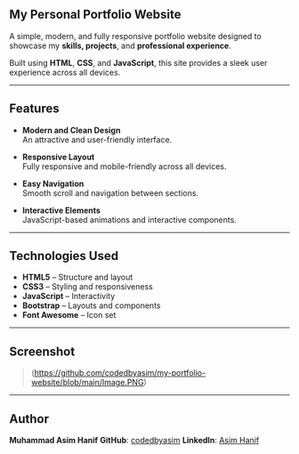 ## My Personal Portfolio Website

A simple, modern, and fully responsive portfolio website designed to showcase my **skills, projects**, and **professional experience**.

Built using **HTML**, **CSS**, and **JavaScript**, this site provides a sleek user experience across all devices.

---

## Features

- **Modern and Clean Design**  
  An attractive and user-friendly interface.

- **Responsive Layout**  
  Fully responsive and mobile-friendly across all devices.

- **Easy Navigation**  
  Smooth scroll and navigation between sections.

- **Interactive Elements**  
  JavaScript-based animations and interactive components.

---

## Technologies Used

- **HTML5** – Structure and layout  
- **CSS3** – Styling and responsiveness  
- **JavaScript** – Interactivity  
- **Bootstrap** – Layouts and components  
- **Font Awesome** – Icon set
---

## Screenshot

> (https://github.com/codedbyasim/my-portfolio-website/blob/main/Image.PNG)

---

## Author

**Muhammad Asim Hanif**
**GitHub**: [codedbyasim](https://github.com/codedbyasim)
**LinkedIn**: [Asim Hanif](https://www.linkedin.com/in/masimhanif/)


